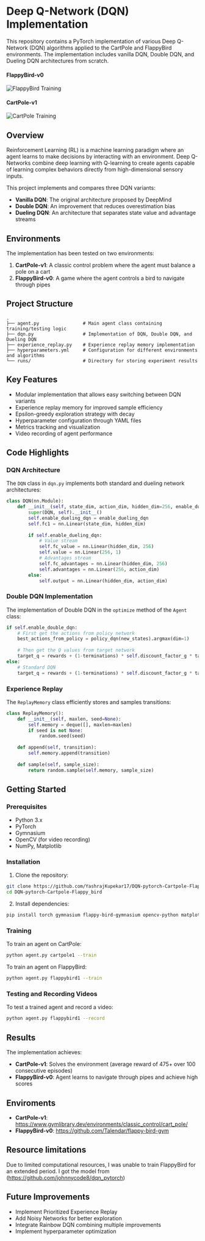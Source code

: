# Deep Q-Network (DQN) Implementation

This repository contains a PyTorch implementation of various Deep Q-Network (DQN) algorithms applied to the CartPole and FlappyBird environments. The implementation includes vanilla DQN, Double DQN, and Dueling DQN architectures from scratch.

#### FlappyBird-v0 
![FlappyBird Training](https://github.com/YashrajKupekar17/DQN-pytorch-Cartpole-Flappy_bird/blob/main/assets%20/flappybird1-gif.gif)
#### CartPole-v1 
![CartPole Training](https://github.com/YashrajKupekar17/DQN-pytorch-Cartpole-Flappy_bird/blob/main/assets%20/cartpole1-gif-converter.gif)


## Overview

Reinforcement Learning (RL) is a machine learning paradigm where an agent learns to make decisions by interacting with an environment. Deep Q-Networks combine deep learning with Q-learning to create agents capable of learning complex behaviors directly from high-dimensional sensory inputs.

This project implements and compares three DQN variants:
- **Vanilla DQN**: The original architecture proposed by DeepMind
- **Double DQN**: An improvement that reduces overestimation bias
- **Dueling DQN**: An architecture that separates state value and advantage streams

## Environments

The implementation has been tested on two environments:
1. **CartPole-v1**: A classic control problem where the agent must balance a pole on a cart
2. **FlappyBird-v0**: A game where the agent controls a bird to navigate through pipes

## Project Structure

```
.
├── agent.py                # Main agent class containing training/testing logic
├── dqn.py                  # Implementation of DQN, Double DQN, and Dueling DQN
├── experience_replay.py    # Experience replay memory implementation
├── hyperparameters.yml     # Configuration for different environments and algorithms
└── runs/                   # Directory for storing experiment results
```

## Key Features

- Modular implementation that allows easy switching between DQN variants
- Experience replay memory for improved sample efficiency
- Epsilon-greedy exploration strategy with decay
- Hyperparameter configuration through YAML files
- Metrics tracking and visualization
- Video recording of agent performance

## Code Highlights

### DQN Architecture

The `DQN` class in `dqn.py` implements both standard and dueling network architectures:

```python
class DQN(nn.Module):
    def __init__(self, state_dim, action_dim, hidden_dim=256, enable_dueling_dqn=True):
        super(DQN, self).__init__()
        self.enable_dueling_dqn = enable_dueling_dqn
        self.fc1 = nn.Linear(state_dim, hidden_dim)
        
        if self.enable_dueling_dqn:
            # Value stream
            self.fc_value = nn.Linear(hidden_dim, 256)
            self.value = nn.Linear(256, 1)
            # Advantages stream
            self.fc_advantages = nn.Linear(hidden_dim, 256)
            self.advantages = nn.Linear(256, action_dim)
        else:
            self.output = nn.Linear(hidden_dim, action_dim)
```

### Double DQN Implementation

The implementation of Double DQN in the `optimize` method of the `Agent` class:

```python
if self.enable_double_dqn:
    # First get the actions from policy network
    best_actions_from_policy = policy_dqn(new_states).argmax(dim=1)
    
    # Then get the Q values from target network
    target_q = rewards + (1-terminations) * self.discount_factor_g * target_dqn(new_states).gather(dim=1, index=best_actions_from_policy.unsqueeze(dim=1)).squeeze()
else:
    # Standard DQN
    target_q = rewards + (1-terminations) * self.discount_factor_g * target_dqn(new_states).max(dim=1)[0]
```

### Experience Replay

The `ReplayMemory` class efficiently stores and samples transitions:

```python
class ReplayMemory():
    def __init__(self, maxlen, seed=None):
        self.memory = deque([], maxlen=maxlen)
        if seed is not None:
            random.seed(seed)
    
    def append(self, transition):
        self.memory.append(transition)
    
    def sample(self, sample_size):
        return random.sample(self.memory, sample_size)
```

## Getting Started

### Prerequisites

- Python 3.x
- PyTorch
- Gymnasium
- OpenCV (for video recording)
- NumPy, Matplotlib

### Installation

1. Clone the repository:
```bash
git clone https://github.com/YashrajKupekar17/DQN-pytorch-Cartpole-Flappy_bird
cd DQN-pytorch-Cartpole-Flappy_bird
```

2. Install dependencies:
```bash
pip install torch gymnasium flappy-bird-gymnasium opencv-python matplotlib numpy
```

### Training

To train an agent on CartPole:
```bash
python agent.py cartpole1 --train
```

To train an agent on FlappyBird:
```bash
python agent.py flappybird1 --train
```

### Testing and Recording Videos

To test a trained agent and record a video:
```bash
python agent.py flappybird1 --record
```

## Results

The implementation achieves:
- **CartPole-v1**: Solves the environment (average reward of 475+ over 100 consecutive episodes)
- **FlappyBird-v0**: Agent learns to navigate through pipes and achieve high scores

## Enviroments 
-  **CartPole-v1**: https://www.gymlibrary.dev/environments/classic_control/cart_pole/
- **FlappyBird-v0**: https://github.com/Talendar/flappy-bird-gym
## Resource limitations 

Due to limited computational resources, I was unable to train FlappyBird for an extended period. I got the model from (https://github.com/johnnycode8/dqn_pytorch)


## Future Improvements

- Implement Prioritized Experience Replay
- Add Noisy Networks for better exploration
- Integrate Rainbow DQN combining multiple improvements
- Implement hyperparameter optimization




